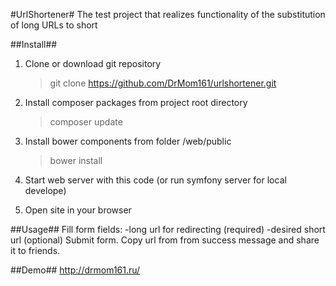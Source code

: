 #UrlShortener#
The test project that realizes functionality of the substitution of long URLs to short

##Install##

1. Clone or download git repository

    > git clone https://github.com/DrMom161/urlshortener.git
2. Install composer packages from project root directory

    > composer update
3. Install bower components from folder /web/public

    > bower install
4. Start web server with this code (or run symfony server for local develope)

5. Open site in your browser


##Usage##
Fill form fields:
  -long url for redirecting (required)
  -desired short url (optional)
Submit form.
Copy url from from success message and share it to friends.

##Demo##
http://drmom161.ru/
